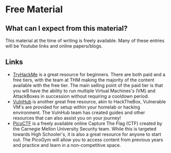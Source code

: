 # Free Material

## What can I expect from this material?
This material at the time of writing is freely available. Many of these entries will be Youtube links and online papers/blogs.

## Links
* [TryHackMe](http://tryhackme.com) is a great resource for beginners. There are both paid and a free tiers, with the team at THM making the majority of the content available with the free tier. The main selling point of the paid tier is that you will have the ability to run multiple Virtual Machines's (VM) and AttackBoxes in succession without requiring a cooldown period.
* [VulnHub](http://vulnhub.com) is another great free resource, akin to HackTheBox, Vulnerable VM's are provided for setup within your homelab or hacking environment. The VulnHub team has created guides and other resources that can also assist you on your journey!
* [PicoCTF](http://picoctf.org) is a freely available online Capture The Flag (CTF) created by the Carnegie Mellon University Security team. While this is targeted towards High Schooler's, it is also a great resource for anyone to start out. The PicoGym will allow you to access content from previous years and practice and learn in a non-competitive space.
